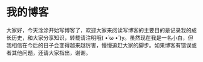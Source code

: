 # 我的博客
大家好，今天涂涂开始写博客了，欢迎大家来阅读写博客的主要目的是记录我的成长历史，和大家分享知识，转载请注明哦( •̀ ω •́ )y。虽然现在我是一名小白，但我相信在今后的日子会变得越来越厉害，慢慢追赶大家的脚步。如果博客有错误或者其他问题，还请大家指出，谢谢。
